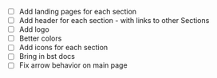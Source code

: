 - [ ] Add landing pages for each section
- [ ] Add header for each section - with links to other Sections
- [ ] Add logo
- [ ] Better colors
- [ ] Add icons for each section
- [ ] Bring in bst docs
- [ ] Fix arrow behavior on main page

